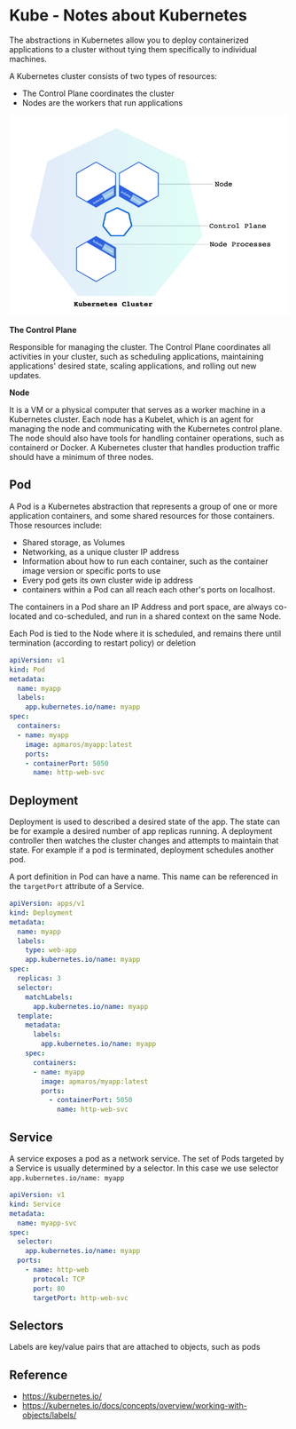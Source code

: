 # Kube - Notes about Kubernetes

The abstractions in Kubernetes allow you to deploy containerized applications to a cluster without tying them specifically to individual machines.

A Kubernetes cluster consists of two types of resources:
- The Control Plane coordinates the cluster
- Nodes are the workers that run applications

![kubernete cluster](assets/kube-cluster.png)

**The Control Plane**

Responsible for managing the cluster. The Control Plane coordinates all activities in your cluster, such as scheduling applications, maintaining applications' desired state, scaling applications, and rolling out new updates.

**Node**

It is a VM or a physical computer that serves as a worker machine in a Kubernetes cluster.
Each node has a Kubelet, which is an agent for managing the node and communicating with the Kubernetes control plane. The node should also have tools for handling container operations, such as containerd or Docker. A Kubernetes cluster that handles production traffic should have a minimum of three nodes.

## Pod

A Pod is a Kubernetes abstraction that represents a group of one or more application containers, and some shared resources for those containers. Those resources include:
- Shared storage, as Volumes
- Networking, as a unique cluster IP address
- Information about how to run each container, such as the container image version or specific ports to use
- Every pod gets its own cluster wide ip address
- containers within a Pod can all reach each other's ports on localhost.

The containers in a Pod share an IP Address and port space, are always co-located and co-scheduled, and run in a shared context on the same Node.

Each Pod is tied to the Node where it is scheduled, and remains there until termination (according to restart policy) or deletion

```yaml
apiVersion: v1
kind: Pod
metadata:
  name: myapp
  labels:
    app.kubernetes.io/name: myapp
spec:
  containers:
  - name: myapp
    image: apmaros/myapp:latest
    ports:
    - containerPort: 5050
      name: http-web-svc
```

## Deployment

Deployment is used to described a desired state of the app. The state can be for example a desired number of app replicas running. A deployment controller then watches the cluster changes and attempts to maintain that state. For example if a pod is terminated, deployment schedules another pod.

A port definition in Pod can have a name. This name can be referenced in the `targetPort` attribute of a Service.

```yaml
apiVersion: apps/v1
kind: Deployment
metadata:
  name: myapp
  labels:
    type: web-app
    app.kubernetes.io/name: myapp
spec:
  replicas: 3
  selector:
    matchLabels:
      app.kubernetes.io/name: myapp
  template:
    metadata:
      labels:
        app.kubernetes.io/name: myapp
    spec:
      containers:
      - name: myapp
        image: apmaros/myapp:latest
        ports:
          - containerPort: 5050
            name: http-web-svc
```

## Service

A service exposes a pod as a network service. The set of Pods targeted by a Service is usually determined by a selector. In this case we use selector `app.kubernetes.io/name: myapp`

```yaml
apiVersion: v1
kind: Service
metadata:
  name: myapp-svc
spec:
  selector:
    app.kubernetes.io/name: myapp
  ports:
    - name: http-web
      protocol: TCP
      port: 80
      targetPort: http-web-svc
```

## Selectors
Labels are key/value pairs that are attached to objects, such as pods

## Reference
- https://kubernetes.io/
- https://kubernetes.io/docs/concepts/overview/working-with-objects/labels/
